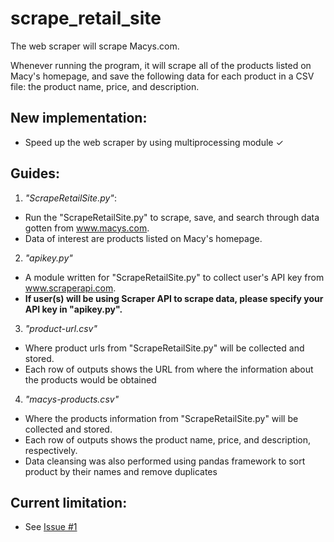 # scrape_retail_site
The web scraper will scrape Macys.com.

Whenever running the program, it will scrape all of the products
listed on Macy's homepage, and save the following data for each product
in a CSV file: the product name, price, and description.

## New implementation:
  - Speed up the web scraper by using multiprocessing module ✓

## Guides:
1. *"ScrapeRetailSite.py"*:
  - Run the "ScrapeRetailSite.py" to scrape, save, and search through data gotten from www.macys.com.
  - Data of interest are products listed on Macy's homepage.

2. *"apikey.py"* 
  - A module written for "ScrapeRetailSite.py" to collect user's API key from www.scraperapi.com.
  - **If user(s) will be using Scraper API to scrape data, please specify your API key in "apikey.py".** 
  
3. *"product-url.csv"*
  - Where product urls from "ScrapeRetailSite.py" will be collected and stored.
  - Each row of outputs shows the URL from where the information about the products would be obtained 

4. *"macys-products.csv"*
  - Where the products information from "ScrapeRetailSite.py" will be collected and stored.
  - Each row of outputs shows the product name, price, and description, respectively.
  - Data cleansing was also performed using pandas framework to sort product by their names and remove duplicates 

## Current limitation:
  - See [Issue #1](https://github.com/ytnguyenedalgo/scrape_retail_site/issues/1#issue-518645462)
